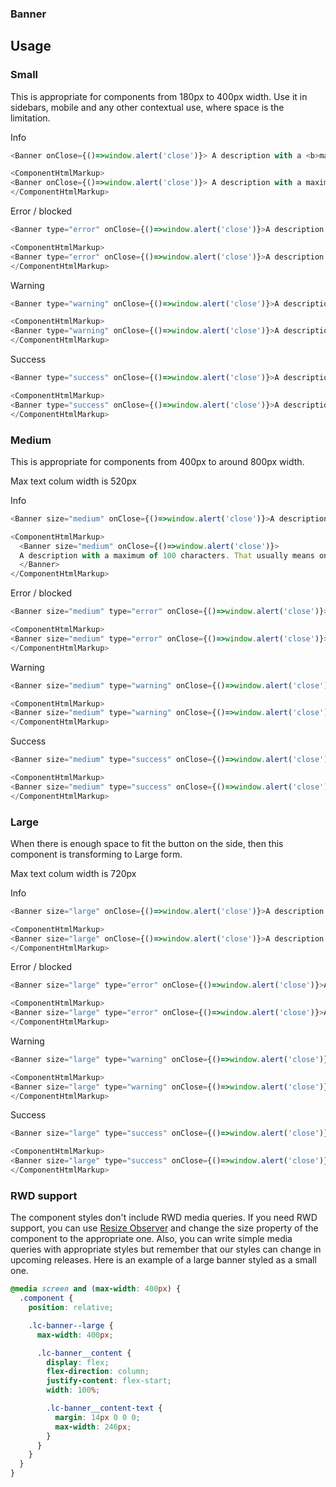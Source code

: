 ### Banner

## Usage

### Small

This is appropriate for components from 180px to 400px width. Use it in sidebars, mobile and any other contextual use, where space is the limitation.

Info
```js
<Banner onClose={()=>window.alert('close')}> A description with a <b>maximum of 100</b> characters. That usually means only one or two sentences. </Banner>
```

```js noeditor
<ComponentHtmlMarkup>
<Banner onClose={()=>window.alert('close')}> A description with a maximum of 100 characters. That usually means only one or two sentences. </Banner>
</ComponentHtmlMarkup>
```

Error / blocked
```js
<Banner type="error" onClose={()=>window.alert('close')}>A description with a maximum of 100 characters. That usually means only one or two sentences.</Banner>
```

```js noeditor
<ComponentHtmlMarkup>
<Banner type="error" onClose={()=>window.alert('close')}>A description with a maximum of 100 characters. That usually means only one or two sentences.</Banner>
</ComponentHtmlMarkup>
```
Warning

```js
<Banner type="warning" onClose={()=>window.alert('close')}>A description with a maximum of 100 characters. That usually means only one or two sentences.</Banner>
```

```js noeditor
<ComponentHtmlMarkup>
<Banner type="warning" onClose={()=>window.alert('close')}>A description with a maximum of 100 characters. That usually means only one or two sentences.</Banner>
</ComponentHtmlMarkup>
```
Success
```js
<Banner type="success" onClose={()=>window.alert('close')}>A description with a maximum of 100 characters. That usually means only one or two sentences.</Banner>
```

```js noeditor
<ComponentHtmlMarkup>
<Banner type="success" onClose={()=>window.alert('close')}>A description with a maximum of 100 characters. That usually means only one or two sentences.</Banner>
</ComponentHtmlMarkup>
```

### Medium
This is appropriate for components from 400px to around 800px width.

Max text colum width is 520px

Info
```js
<Banner size="medium" onClose={()=>window.alert('close')}>A description with a maximum of 100 characters. That usually means only one or two sentences.</Banner>
```

```js noeditor
<ComponentHtmlMarkup>
  <Banner size="medium" onClose={()=>window.alert('close')}>
  A description with a maximum of 100 characters. That usually means only one or two sentences.
  </Banner>
</ComponentHtmlMarkup>
```

Error / blocked
```js
<Banner size="medium" type="error" onClose={()=>window.alert('close')}>A description with a maximum of 100 characters. That usually means only one or two sentences.</Banner>
```
```js noeditor
<ComponentHtmlMarkup>
<Banner size="medium" type="error" onClose={()=>window.alert('close')}>A description with a maximum of 100 characters. That usually means only one or two sentences.</Banner>
</ComponentHtmlMarkup>
```
Warning
```js
<Banner size="medium" type="warning" onClose={()=>window.alert('close')}>A description with a maximum of 100 characters. That usually means only one or two sentences.</Banner>
```
```js noeditor
<ComponentHtmlMarkup>
<Banner size="medium" type="warning" onClose={()=>window.alert('close')}>A description with a maximum of 100 characters. That usually means only one or two sentences.</Banner>
</ComponentHtmlMarkup>
```
Success
```js
<Banner size="medium" type="success" onClose={()=>window.alert('close')}>A description with a maximum of 100 characters. That usually means only one or two sentences.</Banner>
```
```js noeditor
<ComponentHtmlMarkup>
<Banner size="medium" type="success" onClose={()=>window.alert('close')}>A description with a maximum of 100 characters. That usually means only one or two sentences.</Banner>
</ComponentHtmlMarkup>
```
### Large

When there is enough space to fit the button on the side, then this component is transforming to Large form.

Max text colum width is 720px

Info
```js
<Banner size="large" onClose={()=>window.alert('close')}>A description with a maximum of 100 characters. That usually means only one or two sentences.</Banner>
```
```js noeditor
<ComponentHtmlMarkup>
<Banner size="large" onClose={()=>window.alert('close')}>A description with a maximum of 100 characters. That usually means only one or two sentences.</Banner>
</ComponentHtmlMarkup>
```

Error / blocked
```js
<Banner size="large" type="error" onClose={()=>window.alert('close')}>A description with a maximum of 100 characters. That usually means only one or two sentences.</Banner>
```
```js noeditor
<ComponentHtmlMarkup>
<Banner size="large" type="error" onClose={()=>window.alert('close')}>A description with a maximum of 100 characters. That usually means only one or two sentences.</Banner>
</ComponentHtmlMarkup>
```
Warning
```js
<Banner size="large" type="warning" onClose={()=>window.alert('close')}>A description with a maximum of 100 characters. That usually means only one or two sentences.</Banner>
```
```js noeditor
<ComponentHtmlMarkup>
<Banner size="large" type="warning" onClose={()=>window.alert('close')}>A description with a maximum of 100 characters. That usually means only one or two sentences.</Banner>
</ComponentHtmlMarkup>
```
Success
```js
<Banner size="large" type="success" onClose={()=>window.alert('close')}>A description with a maximum of 100 characters. That usually means only one or two sentences.</Banner>
```
```js noeditor
<ComponentHtmlMarkup>
<Banner size="large" type="success" onClose={()=>window.alert('close')}>A description with a maximum of 100 characters. That usually means only one or two sentences.</Banner>
</ComponentHtmlMarkup>
```

### RWD support

The component styles don't include RWD media queries. If you need RWD support, you can use [Resize Observer](https://web.dev/en/resize-observer/) and change the size property of the component to the appropriate one. Also, you can write simple media queries with appropriate styles but remember that our styles can change in upcoming releases. Here is an example of a large banner styled as a small one.

```css
@media screen and (max-width: 400px) {
  .component {
    position: relative;

    .lc-banner--large {
      max-width: 400px;

      .lc-banner__content {
        display: flex;
        flex-direction: column;
        justify-content: flex-start;
        width: 100%;

        .lc-banner__content-text {
          margin: 14px 0 0 0;
          max-width: 246px;
        }
      }
    }
  }
}
```
